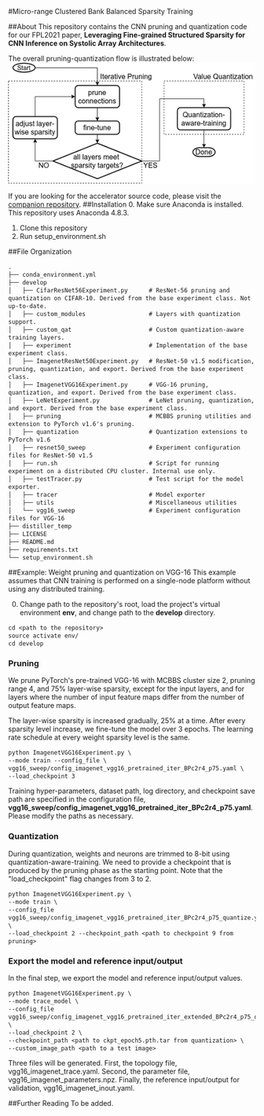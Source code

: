 #Micro-range Clustered Bank Balanced Sparsity Training

##About
This repository contains the CNN pruning and quantization code for our FPL2021 paper, 
**Leveraging Fine-grained Structured Sparsity for CNN Inference on Systolic Array Architectures**.

The overall pruning-quantization flow is illustrated below:
![Training Flow](docs/training_flow.png)

If you are looking for the accelerator source code, please visit
the [companion repository](https://github.com/mustard-seed/SparseDNNAccelerator).
##Installation
0. Make sure Anaconda is installed. This repository uses Anaconda 4.8.3.
1. Clone this repository
2. Run setup_environment.sh

##File Organization
```
.
├── conda_environment.yml
├── develop
│   ├── CifarResNet56Experiment.py      # ResNet-56 pruning and quantization on CIFAR-10. Derived from the base experiment class. Not up-to-date.
│   ├── custom_modules                  # Layers with quantization support.
│   ├── custom_qat                      # Custom quantization-aware training layers.
│   ├── experiment                      # Implementation of the base experiment class.
│   ├── ImagenetResNet50Experiment.py   # ResNet-50 v1.5 modification, pruning, quantization, and export. Derived from the base experiment class. 
│   ├── ImagenetVGG16Experiment.py      # VGG-16 pruning, quantization, and export. Derived from the base experiment class. 
│   ├── LeNetExperiment.py              # LeNet pruning, quantization, and export. Derived from the base experiment class. 
│   ├── pruning                         # MCBBS pruning utilities and extension to PyTorch v1.6's pruning.
│   ├── quantization                    # Quantization extensions to PyTorch v1.6
│   ├── resnet50_sweep                  # Experiment configuration files for ResNet-50 v1.5
│   ├── run.sh                          # Script for running experiment on a distributed CPU cluster. Internal use only.
│   ├── testTracer.py                   # Test script for the model exporter.
│   ├── tracer                          # Model exporter
│   ├── utils                           # Miscellaneous utilities
│   └── vgg16_sweep                     # Experiment configuration files for VGG-16
├── distiller_temp
├── LICENSE
├── README.md
├── requirements.txt
└── setup_environment.sh
```

##Example: Weight pruning and quantization on VGG-16
This example assumes that CNN training is performed on a single-node platform without using any distributed training.

0. Change path to the repository's root, 
load the project's virtual environment **env**,
and change path to the **develop** directory.
```
cd <path to the repository>
source activate env/
cd develop
```

### Pruning
We prune PyTorch's pre-trained VGG-16 with MCBBS cluster size 2, 
pruning range 4, and 75\% layer-wise sparsity, except for the input layers,
and for layers where the number of input feature maps differ from the number of output feature maps.

The layer-wise sparsity is increased gradually, 25\% at a time.
After every sparsity level increase, we fine-tune the model over 3 epochs.
The learning rate schedule at every weight sparsity level is the same.
```
python ImagenetVGG16Experiment.py \
--mode train --config_file \
vgg16_sweep/config_imagenet_vgg16_pretrained_iter_BPc2r4_p75.yaml \
--load_checkpoint 3
```
Training hyper-parameters, dataset path, log directory, and checkpoint save path
are specified in the configuration file, **vgg16_sweep/config_imagenet_vgg16_pretrained_iter_BPc2r4_p75.yaml**.
Please modify the paths as necessary.

### Quantization
During quantization, weights and neurons are trimmed to 8-bit using quantization-aware-training.
We need to provide a checkpoint that is produced by the pruning phase as the starting point.
Note that the "load_checkpoint" flag changes from 3 to 2.
```
python ImagenetVGG16Experiment.py \
--mode train \
--config_file vgg16_sweep/config_imagenet_vgg16_pretrained_iter_BPc2r4_p75_quantize.yaml \
--load_checkpoint 2 --checkpoint_path <path to checkpoint 9 from pruning>
```

### Export the model and reference input/output
In the final step, we export the model and reference input/output values. 
```
python ImagenetVGG16Experiment.py \
--mode trace_model \
--config_file vgg16_sweep/config_imagenet_vgg16_pretrained_iter_extended_BPc2r4_p75_quantize.yaml \
--load_checkpoint 2 \
--checkpoint_path <path to ckpt_epoch5.pth.tar from quantization> \
--custom_image_path <path to a test image>
```
Three files will be generated. First, the topology file, vgg16_imagenet_trace.yaml.
Second, the parameter file, vgg16_imagenet_parameters.npz.
Finally, the reference input/output for validation, vgg16_imagenet_inout.yaml.

##Further Reading
To be added.
